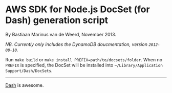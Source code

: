 # AWS SDK for Node.js DocSet (for Dash) generation script

By Bastiaan Marinus van de Weerd, November 2013.

_NB. Currently only includes the DynamoDB doucmentation, version `2012-08-10`._

Run `make build` or `make install PREFIX=path/to/docsets/folder`. When no `PREFIX` is specified, the DocSet will be installed into `~/Library/Application Support/Dash/DocSets`.

---

[Dash][dash] is awesome.

[dash]: http://kapeli.com/dash "Dash – Documentation Browser, Snippet Manager – Kapeli"